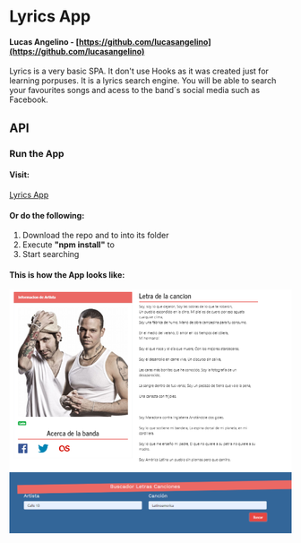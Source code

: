 # Lyrics App
#### Lucas Angelino - [https://github.com/lucasangelino](https://github.com/lucasangelino)

Lyrics is a very basic SPA. It don't use Hooks as it was created just for learning porpuses. It is a lyrics search engine. You will be able to search your favourites songs and acess to the band´s social media such as Facebook.


## API


### **Run the App**

#### Visit: 
[Lyrics App](https://jovial-shaw-a10135.netlify.com/)

#### Or do the following: 
1. Download the repo and to into its folder
2. Execute **"npm install"** to
3. Start searching

#### This is how the App looks like:
![](readme-img/main.PNG)
![](readme-img/search-bar.PNG)
